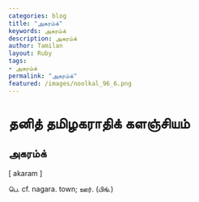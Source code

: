```yaml
---  
categories: blog  
title: "அகரம்க்"
keywords: அகரம்க்  
description: அகரம்க்
author: Tamilan  
layout: Ruby  
tags:     
- அகரம்க்
permalink: "அகரம்க்"  
featured: /images/noolkal_96_6.png  
--- 
```

# தனித் தமிழகராதிக் களஞ்சியம்
## அகரம்க்

[ akaram ]  
  
பெ. cf. nagara. town; ஊர். (பிங்.)